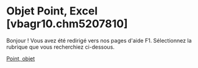 
# Objet Point, Excel [vbagr10.chm5207810]

Bonjour ! Vous avez été redirigé vers nos pages d'aide F1. Sélectionnez la rubrique que vous recherchiez ci-dessous.

[Point, objet](http://msdn.microsoft.com/library/944d5edb-b1e7-7aed-5ead-bde3878b26e5%28Office.15%29.aspx)

